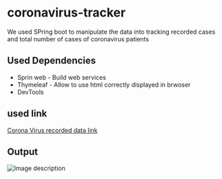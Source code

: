# coronavirus-tracker
<p> We used SPring boot to manipulate the data into tracking recorded cases and total number of cases of coronavirus patients</p>

## Used Dependencies

* Sprin web - Build web services
* Thymeleaf - Allow to use html correctly displayed in brwoser
* DevTools

## used link

[Corona Virus recorded data link](raw.githubusercontent.com/CSSEGISandData/COVID-19/master/csse_covid_19_data/csse_covid_19_time_series/time_series_covid19_confirmed_global.csv)

## Output

![Image description](link-to-image)

